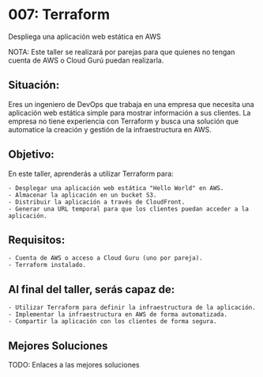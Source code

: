 # 007: Terraform
Despliega una aplicación web estática en AWS

NOTA: Este taller se realizará por parejas para que quienes no tengan cuenta de AWS o Cloud Gurú puedan realizarla.

## Situación:
Eres un ingeniero de DevOps que trabaja en una empresa que necesita una aplicación web estática simple para mostrar información a sus clientes.
La empresa no tiene experiencia con Terraform y busca una solución que automatice la creación y gestión de la infraestructura en AWS.

## Objetivo:
En este taller, aprenderás a utilizar Terraform para:

    - Desplegar una aplicación web estática "Hello World" en AWS.
    - Almacenar la aplicación en un bucket S3.
    - Distribuir la aplicación a través de CloudFront.
    - Generar una URL temporal para que los clientes puedan acceder a la aplicación.

## Requisitos:
    - Cuenta de AWS o acceso a Cloud Guru (uno por pareja).
    - Terraform instalado.

## Al final del taller, serás capaz de:
    - Utilizar Terraform para definir la infraestructura de la aplicación.
    - Implementar la infraestructura en AWS de forma automatizada.
    - Compartir la aplicación con los clientes de forma segura.

## Mejores Soluciones
TODO: Enlaces a las mejores soluciones
